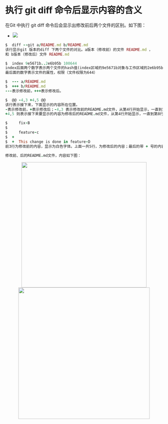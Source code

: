 # 执行 git diff 命令后显示内容的含义

在Git 中执行 git diff 命令后会显示出修改前后两个文件的区别。如下图：

- ![](https://gcore.jsdelivr.net/gh/2234416233/myImage/img/20190122092441741.png)


```ruby
$  diff --git a/README.md b/README.md    
该行显示git 版本的diff 下两个文件的对比。a版本（修改前）的文件 README.md ，
和 b版本（修改后）文件 README.md  

$  index 9e5671b..2e6b95b 100644  
index后面两个数字表示两个文件的hash值(index区域的9e5671b对象与工作区域的2e6b95b对象对比)
最后面的数字表示文件的属性，权限（文件权限为644） 

$  --- a/README.md
$  +++ b/README.md
---表示修改前，+++表示修改后。 

$  @@ -4,3 +4,5 @@
该行表示接下来，下面显示的内容所在位置。
-表示修改前，+表示修改后；-4,3 表示修改前的README.md文件，从第4行开始显示，一直到第6行（上面的4为起始行，3为向后偏移的行数。即显示修改前该文件第4至第6行的内容）。
+4,5 则表示接下来要显示的内容为修改后的README.md文件，从第4行开始显示，一直到第8行（从第4行开始，延续到向后偏移5行）。

$     fix-B
$  
$     feature-c
$  + 
$  +  This change is done in feature-D
前3行为修改前的内容，显示为白色字体。上面一共5行，为修改后的内容；最后的带 + 号的内容为修改后所增加的内容（以绿色字体显示，表示与修改前内容有区别的部分）。 

修改前、后的README.md文件，内容如下图：
```



<center class="half">
    <img src="https://cdn.net/gh/2234416233/myImage/img/20190122100420330.png" width="400"/>
    <img src="https://gcore.jsdelivr.net/gh/2234416233/myImage/img/20190122100206207.png" width="420"/>
</center>






